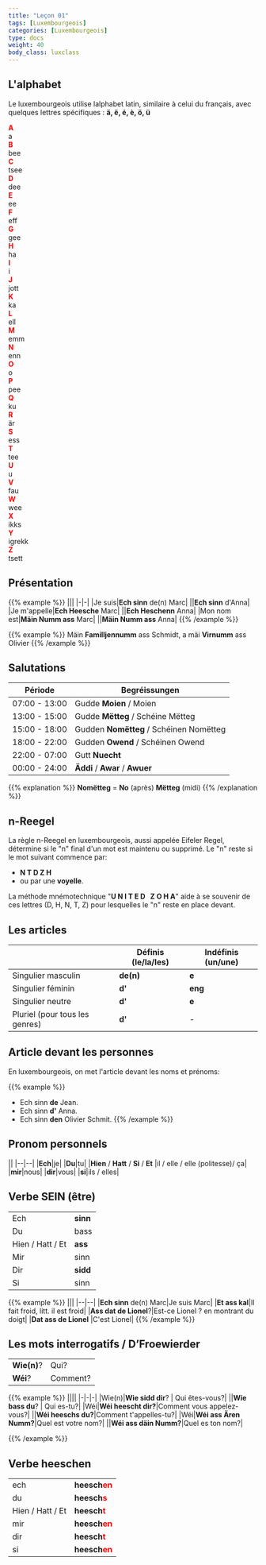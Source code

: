 ```yaml
---
title: "Leçon 01"
tags: [Luxembourgeois]
categories: [Luxembourgeois]
type: docs
weight: 40
body_class: luxclass
---
```



## L'alphabet

Le luxembourgeois utilise lalphabet latin, similaire à celui du français, avec quelques lettres spécifiques : **ä, ë, é, è, ö, ü**



<div class="container">
  <div class="row text-center">
    <div class="col-3 col-sm-2 col-md-1 mb-3"><span style="color: red;font-weight: bold;">A</span> <br> a</div>
    <div class="col-3 col-sm-2 col-md-1 mb-3"><span style="color: red;font-weight: bold;">B</span> <br> bee</div>
    <div class="col-3 col-sm-2 col-md-1 mb-3"><span style="color: red;font-weight: bold;">C</span> <br> tsee</div>
    <div class="col-3 col-sm-2 col-md-1 mb-3"><span style="color: red;font-weight: bold;">D</span> <br> dee</div>
    <div class="col-3 col-sm-2 col-md-1 mb-3"><span style="color: red;font-weight: bold;">E</span> <br> ee</div>
    <div class="col-3 col-sm-2 col-md-1 mb-3"><span style="color: red;font-weight: bold;">F</span> <br> eff</div>
    <div class="col-3 col-sm-2 col-md-1 mb-3"><span style="color: red;font-weight: bold;">G</span> <br> gee</div>
    <div class="col-3 col-sm-2 col-md-1 mb-3"><span style="color: red;font-weight: bold;">H</span> <br> ha</div>
    <div class="col-3 col-sm-2 col-md-1 mb-3"><span style="color: red;font-weight: bold;">I</span> <br> i</div>
    <div class="col-3 col-sm-2 col-md-1 mb-3"><span style="color: red;font-weight: bold;">J</span> <br> jott</div>
    <div class="col-3 col-sm-2 col-md-1 mb-3"><span style="color: red;font-weight: bold;">K</span> <br> ka</div>
    <div class="col-3 col-sm-2 col-md-1 mb-3"><span style="color: red;font-weight: bold;">L</span> <br> ell</div>
    <div class="col-3 col-sm-2 col-md-1 mb-3"><span style="color: red;font-weight: bold;">M</span> <br> emm</div>
    <div class="col-3 col-sm-2 col-md-1 mb-3"><span style="color: red;font-weight: bold;">N</span> <br> enn</div>
    <div class="col-3 col-sm-2 col-md-1 mb-3"><span style="color: red;font-weight: bold;">O</span> <br> o</div>
    <div class="col-3 col-sm-2 col-md-1 mb-3"><span style="color: red;font-weight: bold;">P</span> <br> pee</div>
    <div class="col-3 col-sm-2 col-md-1 mb-3"><span style="color: red;font-weight: bold;">Q</span> <br> ku</div>
    <div class="col-3 col-sm-2 col-md-1 mb-3"><span style="color: red;font-weight: bold;">R</span> <br> är</div>
    <div class="col-3 col-sm-2 col-md-1 mb-3"><span style="color: red;font-weight: bold;">S</span> <br> ess</div>
    <div class="col-3 col-sm-2 col-md-1 mb-3"><span style="color: red;font-weight: bold;">T</span> <br> tee</div>
    <div class="col-3 col-sm-2 col-md-1 mb-3"><span style="color: red;font-weight: bold;">U</span> <br> u</div>
    <div class="col-3 col-sm-2 col-md-1 mb-3"><span style="color: red;font-weight: bold;">V</span> <br> fau</div>
    <div class="col-3 col-sm-2 col-md-1 mb-3"><span style="color: red;font-weight: bold;">W</span> <br> wee</div>
    <div class="col-3 col-sm-2 col-md-1 mb-3"><span style="color: red;font-weight: bold;">X</span> <br> ikks</div>
    <div class="col-3 col-sm-2 col-md-1 mb-3"><span style="color: red;font-weight: bold;">Y</span> <br> igrekk</div>
    <div class="col-3 col-sm-2 col-md-1 mb-3"><span style="color: red;font-weight: bold;">Z</span> <br> tsett</div>
  </div>
</div>





## Présentation

{{% example %}}
|||
|-|-|
|Je suis|**Ech sinn** de(n) Marc|
||**Ech sinn** d'Anna|
|Je m'appelle|**Ech Heesche** Marc|
||**Ech Heschenn** Anna|
|Mon nom est|**Mäin Numm ass** Marc|
||**Mäin Numm ass** Anna|
{{% /example %}}


{{% example %}}
Mäin **Familljennumm** ass Schmidt, a mäi **Virnumm** ass Olivier
{{% /example %}}


## Salutations

|Période|Begréissungen|
|--|--|
|07:00 - 13:00|Gudde **Moien** / Moien|
|13:00 - 15:00|Gudde **Mëtteg** / Schéine Mëtteg|
|15:00 - 18:00|Gudden **Nomëtteg** / Schéinen Nomëtteg|
|18:00 - 22:00|Gudden **Owend** / Schéinen Owend|
|22:00 - 07:00|Gutt **Nuecht**|
|00:00 - 24:00 | **Äddi** / **Awar** / **Awuer** |

{{% explanation %}}
**Nomëtteg** = **No** (après) **Mëtteg** (midi)
{{% /explanation %}}

## n-Reegel

La règle n-Reegel en luxembourgeois, aussi appelée Eifeler Regel, détermine si le "n" final d'un mot est maintenu ou supprimé. Le "n" reste si le mot suivant commence par:
- **N T D Z H**
- ou par une **voyelle**. 

La méthode mnémotechnique "**U N I T E D&nbsp;&nbsp;&nbsp;Z O H A**" aide à se souvenir de ces lettres (D, H, N, T, Z) pour lesquelles le "n" reste en place devant.

## Les articles 

||Définis (le/la/les)|Indéfinis (un/une)|
|--|--|--|
|Singulier masculin |**de(n)**|**e**|
|Singulier féminin |**d'** |**eng**|
|Singulier neutre |**d'** |**e**|
|Pluriel (pour tous les genres) |**d'**|-|


## Article devant les personnes 

En luxembourgeois, on met l'article devant les noms et prénoms: 

{{% example %}}
- Ech sinn **de** Jean.
- Ech sinn **d'** Anna.
- Ech sinn **den** Olivier Schmit.
{{% /example %}}

## Pronom personnels

||
|--|--|
|**Ech**|je|
|**Du**|tu|
|**Hien** /  **Hatt** / **Si**  / **Et** |il / elle / elle (politesse)/ ça|
|**mir**|nous|
|**dir**|vous|
|**si**|ils / elles|

## Verbe SEIN (être)

|||
|--|--|
|Ech|**sinn**|
|Du|bass|
|Hien / Hatt / Et|**ass**|
|Mir|sinn|
|Dir|**sidd**|
|Si|sinn|

{{% example %}}
|||
|--|--|
|**Ech sinn** de(n) Marc|Je suis Marc|
|**Et ass kal**|Il fait froid, litt. il est froid|
|**Ass dat de Lionel**?|Est-ce Lionel ? en montrant du doigt|
|**Dat ass de Lionel** |C'est Lionel|
{{% /example %}}

## Les mots interrogatifs / D’Froewierder

|||
|-|-|
|**Wie(n)**? | Qui? |
|**Wéi**? | Comment? |

{{% example %}}
||||
|-|-|-|
|Wie(n)|**Wie sidd dir**? | Qui êtes-vous?|
||**Wie bass du**? | Qui es-tu?|
|Wéi|**Wéi heescht dir?**|Comment vous appelez-vous?|
||**Wéi heeschs du?**|Comment t'appelles-tu?|
|Wéi|**Wéi ass Ären Numm?**|Quel est votre nom?|
||**Wéi ass däin Numm?**|Quel es ton nom?|

{{% /example %}}

## Verbe heeschen

|||
|-|-|
|ech | **heesch<font color=red>en</font>**|
|du | **heesch<font color=red>s</font>**|
|Hien / Hatt / Et | **heesch<font color=red>t</font>**|
|mir | **heesch<font color=red>en</font>**|
|dir | **heesch<font color=red>t</font>**|
|si | **heesch<font color=red>en</font>**|

